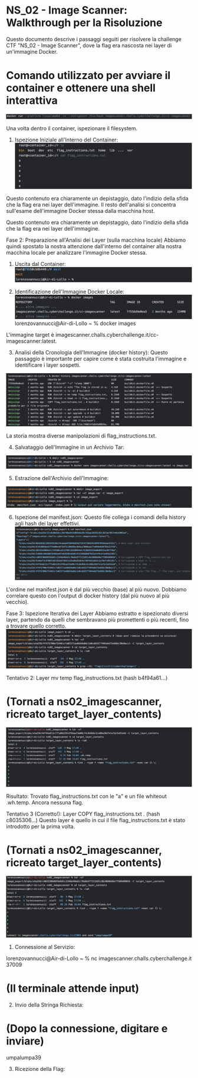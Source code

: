 # NS_02 - Image Scanner: Walkthrough per la Risoluzione

Questo documento descrive i passaggi seguiti per risolvere la challenge CTF "NS_02 - Image Scanner", dove la flag era nascosta nei layer di un'immagine Docker.

# Comando utilizzato per avviare il container e ottenere una shell interattiva
![Testo alternativo](foto_image_scanner/1.png)

Una volta dentro il container, ispezionare il filesystem.

1. Ispezione Iniziale all'Interno del Container:
![Testo alternativo](foto_image_scanner/2.png)


Questo contenuto era chiaramente un depistaggio, dato l'indizio della sfida che la flag era nei layer dell'immagine. Il resto dell'analisi si concentra sull'esame dell'immagine Docker stessa dalla macchina host.


Questo contenuto era chiaramente un depistaggio, dato l'indizio della sfida che la flag era nei layer dell'immagine.

Fase 2: Preparazione all'Analisi dei Layer (sulla macchina locale)
Abbiamo quindi spostato la nostra attenzione dall'interno del container alla nostra macchina locale per analizzare l'immagine Docker stessa.

1. Uscita dal Container:
![Testo alternativo](foto_image_scanner/3.png)


2. Identificazione dell'Immagine Docker Locale:
![Testo alternativo](foto_image_scanner/4.png)
lorenzovannucci@Air-di-Lollo ~ % docker images

L'immagine target è imagescanner.challs.cyberchallenge.it/cc-imagescanner:latest.

3. Analisi della Cronologia dell'Immagine (docker history):
Questo passaggio è importante per capire come è stata costruita l'immagine e identificare i layer sospetti.


![Testo alternativo](foto_image_scanner/5.png)

La storia mostra diverse manipolazioni di flag_instructions.txt.

4. Salvataggio dell'Immagine in un Archivio Tar:

![Testo alternativo](foto_image_scanner/6.png)

5. Estrazione dell'Archivio dell'Immagine:

![Testo alternativo](foto_image_scanner/7.png)

6. Ispezione del manifest.json:
Questo file collega i comandi della history agli hash dei layer effettivi.
![Testo alternativo](foto_image_scanner/8.png)

L'ordine nel manifest.json è dal più vecchio (base) al più nuovo. Dobbiamo correlare questo con l'output di docker history (dal più nuovo al più vecchio).

Fase 3: Ispezione Iterativa dei Layer
Abbiamo estratto e ispezionato diversi layer, partendo da quelli che sembravano più promettenti o più recenti, fino a trovare quello corretto.
![Testo alternativo](foto_image_scanner/9.png)

Tentativo 2: Layer mv temp flag_instructions.txt (hash b4f94a61...)

# (Tornati a ns02_imagescanner, ricreato target_layer_contents)
![Testo alternativo](foto_image_scanner/10.png)

Risultato: Trovato flag_instructions.txt con le "a" e un file whiteout .wh.temp. Ancora nessuna flag.

Tentativo 3 (Corretto!): Layer COPY flag_instructions.txt . (hash c8035306...)
Questo layer è quello in cui il file flag_instructions.txt è stato introdotto per la prima volta.

# (Tornati a ns02_imagescanner, ricreato target_layer_contents)
![Testo alternativo](foto_image_scanner/11.png)

1. Connessione al Servizio:

lorenzovannucci@Air-di-Lollo ~ % nc imagescanner.challs.cyberchallenge.it 37009
# (Il terminale attende input)

2. Invio della Stringa Richiesta:

# (Dopo la connessione, digitare e inviare)
umpalumpa39

3. Ricezione della Flag:
